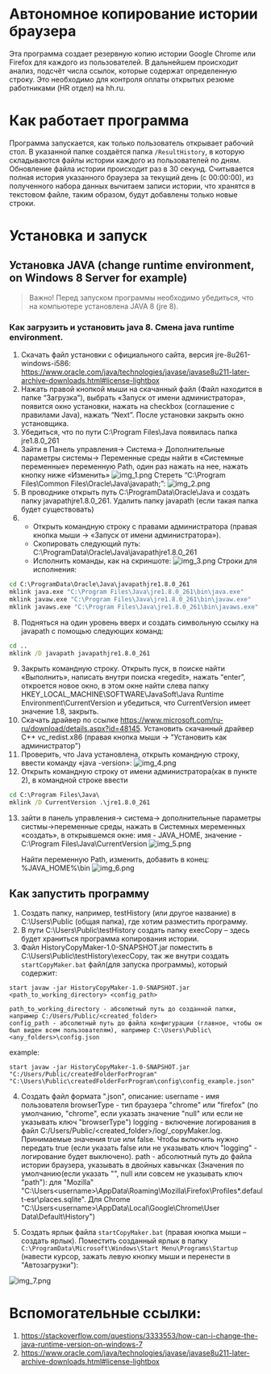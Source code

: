 # Автономное копирование истории браузера
Эта программа создает резервную копию истории Google Chrome или Firefox для каждого из пользователей. 
В дальнейшем происходит анализ, подсчёт числа ссылок, которые содержат определенную строку.
Это необходимо для контроля оплаты открытых резюме работниками (HR отдел) на hh.ru. 

# Как работает программа

Программа запускается, как только пользователь открывает рабочий стол.
В указанной папке создаётся папка `/ResultHistory`, в которую складываются файлы истории каждого из пользователей по дням.
Обновление файла истории происходит раз в 30 секунд. Считывается полная история указанного браузера за текущий день (с 00:00:00),
из полученного набора данных вычитаем записи истории, что хранятся в текстовом файле, таким образом, будут добавлены только новые строки.

# Установка и запуск

## Установка JAVA (change runtime environment, on Windows 8 Server for example)
> Важно! Перед запуском программы необходимо убедиться, что на компьютере установлена JAVA 8 (jre 8). 

### Как загрузить и установить java 8. Смена java runtime environment.
1) Скачать файл установки с официального сайта, версия jre-8u261-windows-i586: https://www.oracle.com/java/technologies/javase/javase8u211-later-archive-downloads.html#license-lightbox 
2) Нажать правой кнопкой мыши на скачанный файл (Файл находится в папке “Загрузка”), выбрать «Запуск от имени администратора», появится окно установки, нажать на checkbox (соглашение с правилами Java), нажать “Next”. После установки закрыть окно установщика. 
3) Убедиться, что по пути C:\Program Files\Java появилась папка jre1.8.0_261 
4) Зайти в Панель управления-> Система-> Дополнительные параметры системы-> Переменные среды найти в «Системные переменные» переменную Path, один раз нажать на нее, нажать кнопку ниже «Изменить»
![img_1.png](screenshots/img_1.png)
   Стереть “C:\Program Files\Common Files\Oracle\Java\javapath;”:
![img_2.png](screenshots/img_2.png)
5) В проводнике открыть путь C:\ProgramData\Oracle\Java и создать папку javapathjre1.8.0_261. Удалить папку javapath (если такая папка будет существовать) 
6) * Открыть командную строку с правами администратора (правая кнопка мыши -> «Запуск от имени администратора»).
   * Скопировать следующий путь: C:\ProgramData\Oracle\Java\javapathjre1.8.0_261
   * Исполнить команды, как на скриншоте:
![img_3.png](screenshots/img_6.png)
Строки для исполнения:
```cmd
cd C:\ProgramData\Oracle\Java\javapathjre1.8.0_261 	
mklink java.exe "C:\Program Files\Java\jre1.8.0_261\bin\java.exe" 	
mklink javaw.exe "C:\Program Files\Java\jre1.8.0_261\bin\javaw.exe" 	
mklink javaws.exe "C:\Program Files\Java\jre1.8.0_261\bin\javaws.exe"
```

8) Подняться на один уровень вверх и создать символьную ссылку на javapath с помощью следующих команд: 	
```cmd
cd ..
mklink /D javapath javapathjre1.8.0_261
```

9) Закрыть командную строку. Открыть пуск, в поиске найти «Выполнить», написать внутри поиска «regedit», нажать “enter”, откроется новое окно, в этом окне найти слева папку 
   HKEY_LOCAL_MACHINE\SOFTWARE\JavaSoft\Java Runtime Environment\CurrentVersion и убедиться, что CurrentVersion имеет значение 1.8, закрыть. 
10) Скачать драйвер по ссылке https://www.microsoft.com/ru-ru/download/details.aspx?id=48145.
    Установить скачанный драйвер С++ vc_redist.x86 (правая кнопка мыши -> "Установить как администратор")
11) Проверить, что Java установлена, открыть командную строку, ввести команду «java -version»:
![img_4.png](screenshots/img_3.png)
12) Открыть командную строку от имени администратора(как в пункте 2), в командной строке ввести  
```cmd
cd C:\Program Files\Java\ 
mklink /D CurrentVersion .\jre1.8.0_261
```

13) зайти в панель управления-> система->  дополнительные параметры систмы->переменные среды, нажать в Системных меременных «создать», в открывшемся окне: имя - JAVA_HOME, 
    значение - C:\Program Files\Java\CurrentVersion
![img_5.png](screenshots/img_4.png)
    
    Найти переменную Path, изменить, добавить в конец: %JAVA_HOME%\bin
![img_6.png](screenshots/img_5.png)

## Как запустить программу
1)	Создать папку, например, testHistory (или другое название) в C:\Users\Public (общая папка), где хотим разместить программу.
2)	В пути C:\Users\Public\testHistory создать папку execCopy – здесь будет храниться программа копирования истории.
3)	Файл HistoryCopyMaker-1.0-SNAPSHOT.jar поместить в C:\Users\Public\testHistory\execCopy, так же внутри создать `startCopyMaker.bat` файл(для запуска программы), который содержит:
```shell
start javaw -jar HistoryCopyMaker-1.0-SNAPSHOT.jar <path_to_working_directory> <config_path>
```
    path_to_working_directory - абсолютный путь до созданной папки, например C:/Users/Public/<created_folder>
    config_path - абсолютный путь до файла конфигурации (главное, чтобы он был виден всем пользователям), например C:\Users\Public\<any_folders>\config.json

example:
```shell 
start javaw -jar HistoryCopyMaker-1.0-SNAPSHOT.jar "C:/Users/Public/createdFolderForProgram" "C:\Users\Public\createdFolderForProgram\config\config_example.json"
```

4) Создать файл формата ".json", описание:
   username - имя пользователя
   browserType - тип браузера "chrome" или "firefox" (по умолчанию, "chrome", если указать значение "null" или если не указывать ключ "browserType")
   logging - включение логирования в файл C:/Users/Public/<created_folder>/log/<username>_copyMaker.log. Принимаемые значения true или false. Чтобы включить нужно передать true (если указать false или не указывать ключ "logging" - логирование будет выключено).
   path - абсолютный путь до файла истории браузера, указывать в двойных кавычках (Значения по умолчанию(если указать "", null или совсем не указывать ключ "path"): для "Mozilla" "C:\Users\<username>\AppData\Roaming\Mozilla\Firefox\Profiles\*.default-esr\places.sqlite". Для Chrome "C:\Users\<username>\AppData\Local\Google\Chrome\User Data\Default\History")

5) Создать ярлык файла `startCopyMaker.bat` (правая кнопка мыши – создать ярлык). Поместить созданный ярлык в папку `C:\ProgramData\Microsoft\Windows\Start Menu\Programs\Startup` (навести курсор, зажать левую кнопку мыши и перенести в "Автозагрузки"):
      
![img_7.png](screenshots/img_7.png)

# Вспомогательные ссылки:
1)	https://stackoverflow.com/questions/3333553/how-can-i-change-the-java-runtime-version-on-windows-7
2)	https://www.oracle.com/java/technologies/javase/javase8u211-later-archive-downloads.html#license-lightbox
